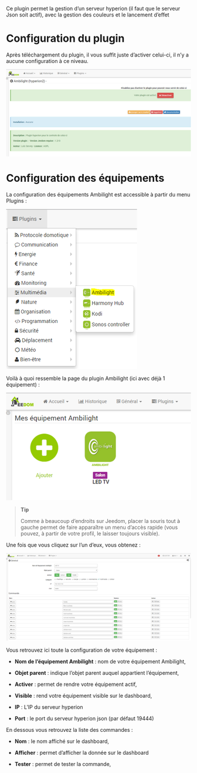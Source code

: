 Ce plugin permet la gestion d’un serveur hyperion (il faut que le
serveur Json soit actif), avec la gestion des couleurs et le lancement
d’effet

Configuration du plugin 
=======================

Après téléchargement du plugin, il vous suffit juste d’activer celui-ci,
il n’y a aucune configuration à ce niveau.

![hyperion](./hyperion.PNG)

Configuration des équipements 
=============================

La configuration des équipements Ambilight est accessible à partir du
menu Plugins :

![hyperion2](./hyperion2.PNG)

Voilà à quoi ressemble la page du plugin Ambilight (ici avec déjà 1
équipement) :

![hyperion3](./hyperion3.PNG)

> **Tip**
>
> Comme à beaucoup d’endroits sur Jeedom, placer la souris tout à gauche
> permet de faire apparaître un menu d’accès rapide (vous pouvez, à
> partir de votre profil, le laisser toujours visible).

Une fois que vous cliquez sur l’un d’eux, vous obtenez :

![hyperion4](./hyperion4.PNG)

Vous retrouvez ici toute la configuration de votre équipement :

-   **Nom de l’équipement Ambilight** : nom de votre équipement
    Ambilight,

-   **Objet parent** : indique l’objet parent auquel appartient
    l’équipement,

-   **Activer** : permet de rendre votre équipement actif,

-   **Visible** : rend votre équipement visible sur le dashboard,

-   **IP** : L’IP du serveur hyperion

-   **Port** : le port du serveur hyperion json (par défaut 19444)

En dessous vous retrouvez la liste des commandes :

-   **Nom** : le nom affiché sur le dashboard,

-   **Afficher** : permet d’afficher la donnée sur le dashboard

-   **Tester** : permet de tester la commande,


